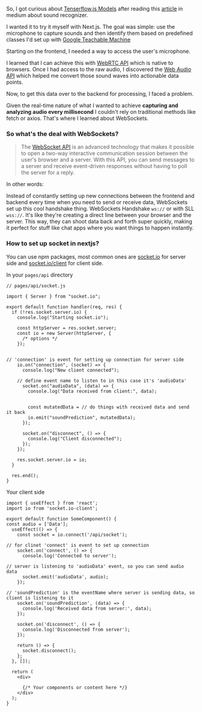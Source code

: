 
So, I got curious about [Tenserflow.js Models](https://www.tensorflow.org/js/models) after reading this [article](https://dev.to/devdevcharlie/acoustic-activity-recognition-in-javascript-2go4) in medium about sound recognizer. 

I wanted it to try it myself with Next.js. The goal was simple: use the microphone to capture sounds and then identify them based on predefined classes I'd set up with [Google Teachable Machine](https://teachablemachine.withgoogle.com/v1/)

Starting on the frontend, I needed a way to access the user's microphone. 

I learned that I can achieve this with [WebRTC API](https://developer.mozilla.org/en-US/docs/Glossary/WebRTC)  which is native to browsers. Once I had access to the raw audio, I discovered the [Web Audio API](https://developer.mozilla.org/en-US/docs/Web/API/Web_Audio_API) which helped me convert those sound waves into actionable data points.

Now, to get this data over to the backend for processing, I faced a problem. 

Given the real-time nature of what I wanted to achieve **capturing and analyzing audio every millisecond** I couldn't rely on traditional methods like fetch or axios. That's where I learned about WebSockets. 

### So what's the deal with WebSockets?

> The [WebSocket API](https://developer.mozilla.org/en-US/docs/Web/API/WebSockets_API) is an advanced technology that makes it possible to open a two-way interactive communication session between the user's browser and a server. With this API, you can send messages to a server and receive event-driven responses without having to poll the server for a reply.

In other words: 

Instead of constantly setting up new connections between the frontend and backend every time when you need to send or receive data, WebSockets set up this cool handshake thing. WebSockets Handshake ```ws://``` or with SLL `wss://`. It's like they're creating a direct line between your browser and the server. This way, they can shoot data back and forth super quickly, making it perfect for stuff like chat apps where you want things to happen instantly.

### How to set up socket in nextjs?

You can use npm packages, most common ones are [socket.io](https://www.npmjs.com/package/socket.io) for server side and [socket.io/client](https://www.npmjs.com/package/socket.io-client) for client side. 

In your `pages/api` directory
```
// pages/api/socket.js

import { Server } from "socket.io";

export default function handler(req, res) {
  if (!res.socket.server.io) {
    console.log("Starting socket.io");

    const httpServer = res.socket.server;
    const io = new Server(httpServer, {
      /* options */
    });


// 'connection' is event for setting up connection for server side 
    io.on("connection", (socket) => {
      console.log("New client connected");

    // define event name to listen to in this case it's 'audioData' 
      socket.on("audioData", (data) => {
        console.log("Data received from client:", data);


        const mutatedData = // do things with received data and send it back
        io.emit("soundPrediction", mutatedData);
      });

      socket.on("disconnect", () => {
        console.log("Client disconnected");
      });
    });

    res.socket.server.io = io;
  }

  res.end();
}

```

Your client side 

```
import { useEffect } from 'react';
import io from 'socket.io-client';

export default function SomeComponent() {
const audio = ['Data'];
  useEffect(() => {
    const socket = io.connect('/api/socket');

// for clinet 'connect' is event to set up connection
    socket.on('connect', () => {
      console.log('Connected to server');

// server is listening to 'audioData' event, so you can send audio data
      socket.emit('audioData', audio);
    });

// 'soundPrediction' is the eventName where server is sending data, so client is listening to it 
    socket.on('soundPrediction', (data) => {
      console.log('Received data from server:', data);
    });

    socket.on('disconnect', () => {
      console.log('Disconnected from server');
    });

    return () => {
      socket.disconnect();
    };
  }, []);

  return (
    <div>
     
      {/* Your components or content here */}
    </div>
  );
}


```




